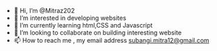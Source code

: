 - 👋 Hi, I’m @Mitraz202
- 👀 I’m interested in developing websites 
- 🌱 I’m currently learning html,CSS and Javascript 
- 💞️ I’m looking to collaborate on building interesting website 
- 📫 How to reach me , my email address subangi.mitra12@gmail.com

<!---
Mitraz202/Mitraz202 is a ✨ special ✨ repository because its `README.md` (this file) appears on your GitHub profile.
You can click the Preview link to take a look at your changes.
--->

